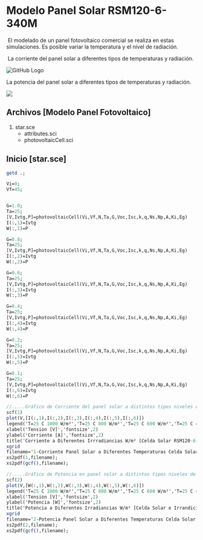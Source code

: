 # Modelo Panel Solar RSM120-6-340M

​	El modelado de un panel fotovoltaico comercial se realiza en estas simulaciones. Es posible variar la temperatura y el nivel de radiación.

​	La corriente del panel solar a diferentes tipos de temperaturas y radiación. 

<img src="https://i.ibb.co/51w12V3/01-data.jpg" alt="GitHub Logo"  />

   La potencia del panel solar  a diferentes tipos de temperaturas y radiación.

![](https://i.ibb.co/5TfWwsY/02-data.jpg)




##  Archivos [Modelo Panel Fotovoltaico]
1. star.sce
    * attributes.sci
    * photovoltaicCell.sci 


##  Inicio [star.sce]

```scilab
getd .;

Vi=0;
Vf=45;


G=1.0;
Ta=25;
[V,Ivtg,P]=photovoltaicCell(Vi,Vf,N,Ta,G,Voc,Isc,k,q,Ns,Np,A,Ki,Eg)  
I(:,1)=Ivtg
W(:,1)=P

G=0.8;
Ta=25;
[V,Ivtg,P]=photovoltaicCell(Vi,Vf,N,Ta,G,Voc,Isc,k,q,Ns,Np,A,Ki,Eg)  
I(:,2)=Ivtg
W(:,2)=P

G=0.6;
Ta=25;
[V,Ivtg,P]=photovoltaicCell(Vi,Vf,N,Ta,G,Voc,Isc,k,q,Ns,Np,A,Ki,Eg)  
I(:,3)=Ivtg
W(:,3)=P

G=0.4;
Ta=25;
[V,Ivtg,P]=photovoltaicCell(Vi,Vf,N,Ta,G,Voc,Isc,k,q,Ns,Np,A,Ki,Eg)  
I(:,4)=Ivtg
W(:,4)=P

G=0.2;
Ta=25;
[V,Ivtg,P]=photovoltaicCell(Vi,Vf,N,Ta,G,Voc,Isc,k,q,Ns,Np,A,Ki,Eg)  
I(:,5)=Ivtg
W(:,5)=P

G=0.1;
Ta=25;
[V,Ivtg,P]=photovoltaicCell(Vi,Vf,N,Ta,G,Voc,Isc,k,q,Ns,Np,A,Ki,Eg)  
I(:,6)=Ivtg
W(:,6)=P

//.....Gráfico de Corriente del panel solar a distintos tipos niveles de irradiancia....//
scf(1)
plot(V,[I(:,1),I(:,2),I(:,3),I(:,4),I(:,5),I(:,6)])
legend('T=25 C 1000 W/m²','T=25 C 800 W/m²','T=25 C 600 W/m²','T=25 C 400 W/m²','T=25 C 200 W/m²','T=25 C 100 W/m²')
xlabel('Tension [V]','fontsize',2)
ylabel('Corriente [A]','fontsize',2)
title('Corriente a Diferentes Irrradiancias W/m² [Celda Solar RSM120-6-340M]','fontsize',2)
xgrid
filename='1-Corriente Panel Solar a Diferentes Temperaturas Celda Solar y Niveles de Irradiancia RSM120-6-340M';
xs2pdf(1,filename);
xs2pdf(gcf(),filename);

//.....Gráfico de Potencia en panel solar a distintos tipos niveles de irradiancia....//
scf(2)
plot(V,[W(:,1),W(:,2),W(:,3),W(:,4),W(:,5),W(:,6)])
legend('T=25 C 1000 W/m²','T=25 C 800 W/m²','T=25 C 600 W/m²','T=25 C 400 W/m²','T=25 C 200 W/m²','T=25 C 100 W/m²')
xlabel('Tension [V]','fontsize',2)
ylabel('Potencia [W]','fontsize',2)
title('Potencia a Diferentes Irradiancias W/m² [Celda Solar e Irrandicia RSM120-6-340M] ','fontsize',2)
xgrid
filename='2-Potencia Panel Solar a Diferentes Temperaturas Celda Solar e Irradiancia RSM120-6-340M';
xs2pdf(2,filename);
xs2pdf(gcf(),filename);



```



